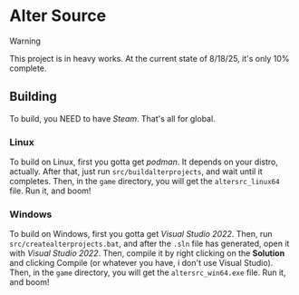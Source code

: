 # Alter Source

> [!WARNING]
> This project is in heavy works. At the current state of 8/18/25, it's only 10% complete.

## Building
To build, you NEED to have *Steam*. That's all for global.

### Linux
To build on Linux, first you gotta get *podman*. It depends on your distro, actually. After that, just run `src/buildalterprojects`, and wait until it completes. Then, in the `game` directory, you will get the `altersrc_linux64` file. Run it, and boom!

### Windows
To build on Windows, first you gotta get *Visual Studio 2022*. Then, run `src/createalterprojects.bat`, and after the `.sln` file has generated, open it with *Visual Studio 2022*. Then, compile it by right clicking on the **Solution** and clicking Compile (or whatever you have, i don't use Visual Studio). Then, in the `game` directory, you will get the `altersrc_win64.exe` file. Run it, and boom!


